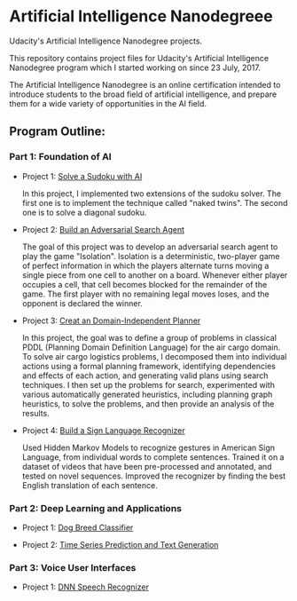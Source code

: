 # Artificial Intelligence Nanodegreee
Udacity's Artificial Intelligence Nanodegree projects.

This repository contains project files for Udacity's Artificial Intelligence Nanodegree program which I started working on since 23 July, 2017.

The Artificial Intelligence Nanodegree is an online certification intended to introduce students to the broad field of artificial intelligence, and prepare them for a wide variety of opportunities in the AI field.


## Program Outline:

### Part 1: Foundation of AI 

- Project 1: [Solve a Sudoku with AI](https://github.com/wzding/Artificial_Intelligence_Nanodegree/tree/master/Sudoku)

  In this project, I implemented two extensions of the sudoku solver. The first one is to implement the technique called "naked twins". The second one is to solve a diagonal sudoku.

- Project 2: [Build an Adversarial Search Agent](https://github.com/wzding/Artificial_Intelligence_Nanodegree/tree/master/Isolation)

  The goal of this project was to develop an adversarial search agent to play the game "Isolation". Isolation is a deterministic, two-player game of perfect information in which the players alternate turns moving a single piece from one cell to another on a board. Whenever either player occupies a cell, that cell becomes blocked for the remainder of the game. The first player with no remaining legal moves loses, and the opponent is declared the winner.

- Project 3: [Creat an Domain-Independent Planner](https://github.com/wzding/Artificial_Intelligence_Nanodegree/tree/master/Planning)

  In this project, the goal was to define a group of problems in classical PDDL (Planning Domain Definition Language) for the air cargo domain. To solve air cargo logistics problems, I decomposed them into individual actions using a formal planning framework, identifying dependencies and effects of each action, and generating valid plans using search techniques. I then set up the problems for search, experimented with various automatically generated heuristics, including planning graph heuristics, to solve the problems, and then provide an analysis of the results.
  
- Project 4: [Build a Sign Language Recognizer](https://github.com/wzding/Artificial_Intelligence_Nanodegree/tree/master/Sign-Language-Recognition-System)

  Used Hidden Markov Models to recognize gestures in American Sign Language, from individual words to complete sentences. Trained it on a dataset of videos that have been pre-processed and annotated, and tested on novel sequences. Improved the recognizer by finding the best English translation of each sentence.

### Part 2: Deep Learning and Applications

- Project 1: [Dog Breed Classifier](https://github.com/wzding/Machine_Learning_Nanodegree/tree/master/Dog_Identification_App)

- Project 2: [Time Series Prediction and Text Generation](https://github.com/wzding/Artificial_Intelligence_Nanodegree/tree/master/RNN)

### Part 3: Voice User Interfaces

- Project 1: [DNN Speech Recognizer](https://github.com/wzding/Artificial_Intelligence_Nanodegree/tree/master/Speech-Recognition)
